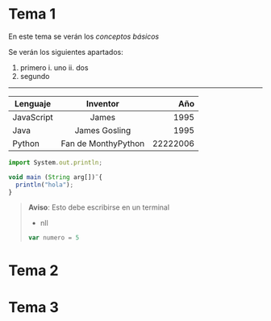 # Tema 1

En este tema se verán los *conceptos básicos*

Se verán los siguientes apartados:

1. primero
i. uno
  ii. dos
3. segundo

---

Lenguaje   |   Inventor     |   Año
-----------|:----------------:|----:
JavaScript | James          | 1995
Java       | James Gosling  | 1995
Python     | Fan de MonthyPython  |  22222006



   ```JavaScript
   import System.out.println;

   void main (String arg[])¨{
     println("hola");
   }
   ```

> **Aviso**: Esto debe escribirse en un terminal
> - nll
> ```javascript
> var numero = 5
> ```



# Tema 2




# Tema 3

